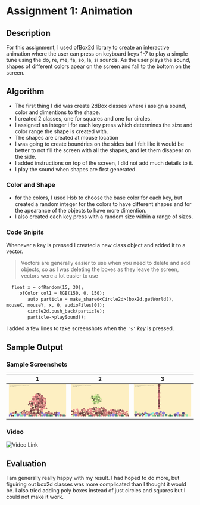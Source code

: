# Assignment 1: Animation

## Description
For this assignment, I used ofBox2d library to create an interactive animation where the user can press on keyboard keys 1-7 to play a simple tune using the do, re, me, fa, so, la, si sounds. As the user plays the sound, shapes of different colors apear on the screen and fall to the bottom on the screen.

## Algorithm
- The first thing I did was create 2dBox classes where i assign a sound, color and dimentions to the shape. 
- I created 2 classes, one for squares and one for circles.
- I assigned an integer i for each key press which determines the size and color range the shape is created with.
- The shapes are created at mouse location
- I was going to create boundries on the sides but I felt like it would be better to not fill the screen with all the shapes, and let them disapear on the side.
- I added instructions on top of the screen, I did not add much details to it.
- I play the sound when shapes are first generated.
### Color and Shape
- for the colors, I used Hsb to choose the base color for each key, but created a random integer for the colors to have different shapes and for the apearance of the objects to have more dimention.
- I also created each key press with a random size within a range of sizes.

### Code Snipits
Whenever a key is pressed I created a new class object and added it to a vector.
> Vectors are generally easier to use when you need to delete and add objects, so as I was deleting the boxes as they leave the screen, vectors were a lot easier to use
```
  float x = ofRandom(15, 30);
	 ofColor col1 = RGB(150, 0, 150);
		auto particle = make_shared<Circle2d>(box2d.getWorld(), mouseX, mouseY, x, 0, audioFiles[0]);
		circle2d.push_back(particle);
		particle->playSound();
```

I added a few lines to take screenshots when the `'s'` *key* is pressed.

## Sample Output

### Sample Screenshots
1                          |              2            |           3
:-------------------------:|:-------------------------:|:-------------------------:
![image1](./bin/data/myPic3.jpg)  |  ![image2](./bin/data/myPic4.jpg)|  ![image2](./bin/data/myPic2.jpg)

### Video
![_Video Link_](https://youtu.be/kUVZMTyjES4)

## Evaluation
I am generally really happy with my result. I had hoped to do more, but figuiring out box2d classes was more complicated than I thought it would be.
I also tried adding poly boxes instead of just circles and squares but I could not make it work.

